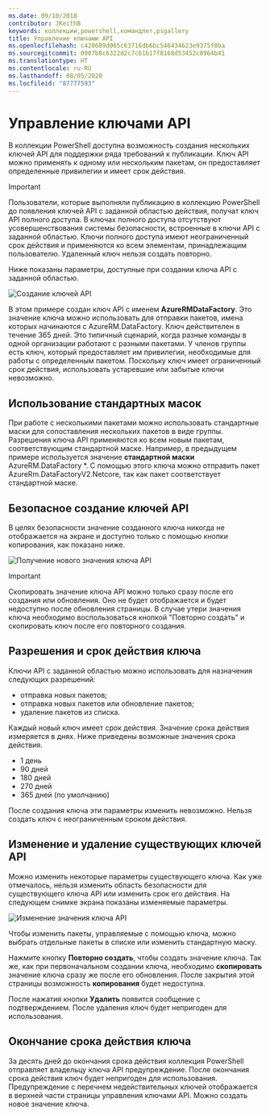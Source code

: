 ```yaml
---
ms.date: 09/10/2018
contributor: JKeithB
keywords: коллекции,powershell,командлет,psgallery
title: Управление ключами API
ms.openlocfilehash: c428689d065c63716db6bc546434623e9375f8ba
ms.sourcegitcommit: 0907b8c6322d2c7c61b17f8168d53452c8964b41
ms.translationtype: HT
ms.contentlocale: ru-RU
ms.lasthandoff: 08/05/2020
ms.locfileid: "87777593"
---
```

# <a name="managing-api-keys"></a>Управление ключами API

В коллекции PowerShell доступна возможность создания нескольких ключей API для поддержки ряда требований к публикации. Ключ API можно применять к одному или нескольким пакетам, он предоставляет определенные привилегии и имеет срок действия.

> [!IMPORTANT]
> Пользователи, которые выполняли публикацию в коллекцию PowerShell до появления ключей API с заданной областью действия, получат ключ API полного доступа. В ключах полного доступа отсутствуют усовершенствования системы безопасности, встроенные в ключи API с заданной областью. Ключи полного доступа имеют неограниченный срок действия и применяются ко всем элементам, принадлежащим пользователю. Удаленный ключ нельзя создать повторно.

Ниже показаны параметры, доступные при создании ключа API с заданной областью.

![Создание ключей API](media/creating-APIkeys/PSGallery_KeyScoped.png)

В этом примере создан ключ API с именем **AzureRMDataFactory**. Это значение ключа можно использовать для отправки пакетов, имена которых начинаются с AzureRM.DataFactory. Ключ действителен в течение 365 дней. Это типичный сценарий, когда разные команды в одной организации работают с разными пакетами. У членов группы есть ключ, который предоставляет им привилегии, необходимые для работы с определенным пакетом.
Поскольку ключ имеет ограниченный срок действия, использовать устаревшие или забытые ключи невозможно.

## <a name="using-glob-patterns"></a>Использование стандартных масок

При работе с несколькими пакетами можно использовать стандартные маски для сопоставления нескольких пакетов в виде группы. Разрешения ключа API применяются ко всем новым пакетам, соответствующим стандартной маске. Например, в предыдущем примере используется значение **стандартной маски** AzureRM.DataFactory *. С помощью этого ключа можно отправить пакет AzureRm.DataFactoryV2.Netcore, так как пакет соответствует стандартной маске.

## <a name="create-api-keys-securely"></a>Безопасное создание ключей API

В целях безопасности значение созданного ключа никогда не отображается на экране и доступно только с помощью кнопки копирования, как показано ниже.

![Получение нового значения ключа API](media/creating-APIkeys/PSGallery_CopyCreatedKey.png)

> [!IMPORTANT]
> Скопировать значение ключа API можно только сразу после его создания или обновления. Оно не будет отображается и будет недоступно после обновления страницы. В случае утери значения ключа необходимо воспользоваться кнопкой "Повторно создать" и скопировать ключ после его повторного создания.

## <a name="key-permissions-and-expiration"></a>Разрешения и срок действия ключа

Ключи API с заданной областью можно использовать для назначения следующих разрешений:

- отправка новых пакетов;
- отправка новых пакетов или обновление пакетов;
- удаление пакетов из списка.

Каждый новый ключ имеет срок действия. Значение срока действия измеряется в днях. Ниже приведены возможные значения срока действия.

- 1 день
- 90 дней
- 180 дней
- 270 дней
- 365 дней (по умолчанию)

После создания ключа эти параметры изменить невозможно. Нельзя создать ключ с неограниченным сроком действия.

## <a name="editing-and-deleting-existing-api-keys"></a>Изменение и удаление существующих ключей API

Можно изменить некоторые параметры существующего ключа. Как уже отмечалось, нельзя изменить область безопасности для существующего ключа API или изменить срок его действия. На следующем снимке экрана показаны изменяемые параметры.

![Изменение значения ключа API](media/creating-APIkeys/PSGallery_EditAPIKey.png)

Чтобы изменить пакеты, управляемые с помощью ключа, можно выбрать отдельные пакеты в списке или изменить стандартную маску.

Нажмите кнопку **Повторно создать**, чтобы создать значение ключа. Так же, как при первоначальном создании ключа, необходимо **скопировать** значение ключа сразу же после его обновления. После закрытия этой страницы возможность **копирования** будет недоступна.

После нажатия кнопки **Удалить** появится сообщение с подтверждением. После удаления ключ будет непригоден для использования.

## <a name="key-expiration"></a>Окончание срока действия ключа

За десять дней до окончания срока действия коллекция PowerShell отправляет владельцу ключа API предупреждение. После окончания срока действия ключ будет непригоден для использования. Предупреждение с перечнем недействительных ключей отображается в верхней части страницы управления ключами API. Можно создать новое значение ключа.
